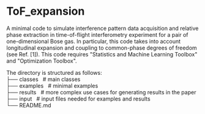 # ToF_expansion
A minimal code to simulate interference pattern data acquisition and relative phase extraction in time-of-flight interferometry experiment for a pair of one-dimensional Bose gas. In particular, this code takes into account longitudinal expansion and coupling to common-phase degrees of freedom (see Ref. [1]). This code requires "Statistics and Machine Learning Toolbox" and "Optimization Toolbox". 

The directory is structured as follows: <br />
├── classes &nbsp;                  # main classes  <br />
├── examples &nbsp;                 # minimal examples <br />
├── results  &nbsp;                # more complex use cases for generating results in the paper <br />
├── input    &nbsp;                # input files needed for examples and results <br />
└── README.md <br />

